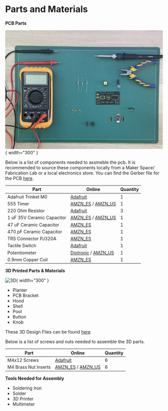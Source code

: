 # Parts and Materials

**PCB Parts**

![PCB_Image](overview1.jpg){ width="300" }

Below is a list of components needed to assmeble the pcb. It is recommended to source these components locally from a Maker Space/ Fabrication Lab or a local electronics store. You can find the Gerber file for the PCB [here](https://github.com/kalabashlabs/Midi-Planter/tree/f400a74f662d88c28227fe90b4a39ab5b9106ec8/assets/schematics).

| Part                       | Online                                                                                                                           | Quantity |
| -------------------------- | -------------------------------------------------------------------------------------------------------------------------------- | -------- |
| Adafruit Trinket M0        | [Adafruit](https://www.adafruit.com/product/3500)                                                                                | 1        |
| 555 Timer                  | [AMZN_ES](https://shorturl.at/HQzQk) / [AMZN_US](https://shorturl.at/2IgPi)                                                      | 1        |
| 220 Ohm Resistor           | [Adafruit](https://www.adafruit.com/product/2780)                                                                                | 3        |
| 1 uF 35V Ceramic Capacitor | [AMZN_ES](https://shorturl.at/FlFGx) / [AMZN_US](https://shorturl.at/93tgW)                                                      | 1        |
| 47 uF Ceramic Capacitor    | [AMZN_ES](https://shorturl.at/sUhQ8)                                                                                             | 1        |
| 470 pF Ceramic Capacitor   | [AMZN_ES](https://shorturl.at/R7DZH)                                                                                             | 1        |
| TRS Connector PJ320A       | [AMZN_ES](https://shorturl.at/5Rtxn)                                                                                             | 1        |
| Tactile Switch             | [Adafruit](https://www.adafruit.com/product/1009)                                                                                | 1        |
| Potentiometer              | [Diotronic](https://diotronic.com/de-ajuste-con-eje/11321-poten-vertical-10k-pcb-eje-6mm) / [AMZN_US](https://shorturl.at/a83Hf) | 1        |
| 0.9mm Copper Coil          | [AMZN_ES](https://shorturl.at/LzUeT)                                                                                             | 1        |

**3D Printed Parts & Materials**

![3D](overview2.png){ width="300" }

- Planter
- PCB Bracket
- Hood
- Shell
- Pool
- Button
- Knob

These 3D Design Files can be found [here]()

Below is a list of screws and nuts needed to assemble the 3D parts.

| Part                 | Online                                                                      | Quantity |
| -------------------- | --------------------------------------------------------------------------- | -------- |
| M4x12 Screws         | [Adafruit](https://www.adafruit.com/product/3500)                           | 6        |
| M4 Brass Nut Inserts | [AMZN_ES](https://shorturl.at/HQzQk) / [AMZN_US](https://shorturl.at/2IgPi) | 6        |

**Tools Needed for Assembly**

- Soldering Iron
- Solder
- 3D Printer
- Multimeter
